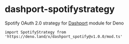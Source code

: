 # dashport-spotifystrategy
Spotify OAuth 2.0 strategy for [Dashport](https://github.com/oslabs-beta/dashport) module for Deno
```
import SpotifyStrategy from 'https://deno.land/x/dashport_spotify@v1.0.0/mod.ts'
```
